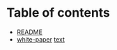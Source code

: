 # Table of contents

* [README](README.md)
* [white-paper](white-paper.md)
[text](https://forum.tea.xyz/t/staking-reward-and-earn/11694)